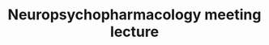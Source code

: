 ---
title: "Neuropsychopharmacology meeting lecture"
project_id: 
conference_id: ""
presenters:
   - peter_bandettini
summary: "Neuropsychopharmacology meeting lecture, Puerto Rico"
file: /assets/presentations/
filename: 
layout: presentation
---